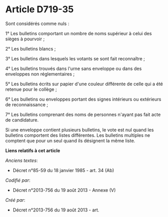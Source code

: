 # Article D719-35

Sont considérés comme nuls :

1° Les bulletins comportant un nombre de noms supérieur à celui des sièges à pourvoir ;

2° Les bulletins blancs ;

3° Les bulletins dans lesquels les votants se sont fait reconnaître ;

4° Les bulletins trouvés dans l'urne sans enveloppe ou dans des enveloppes non réglementaires ;

5° Les bulletins écrits sur papier d'une couleur différente de celle qui a été retenue pour le collège ;

6° Les bulletins ou enveloppes portant des signes intérieurs ou extérieurs de reconnaissance ;

7° Les bulletins comprenant des noms de personnes n'ayant pas fait acte de candidature.

Si une enveloppe contient plusieurs bulletins, le vote est nul quand les bulletins comportent des listes différentes. Les
bulletins multiples ne comptent que pour un seul quand ils désignent la même liste.

**Liens relatifs à cet article**

_Anciens textes_:

  - Décret n°85-59 du 18 janvier 1985 - art. 34 (Ab)

_Codifié par_:

  - Décret n°2013-756 du 19 août 2013 -  Annexe (V)

_Créé par_:

  - Décret n°2013-756 du 19 août 2013 - art.
